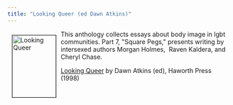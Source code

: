 ```yaml
---
title: "Looking Queer (ed Dawn Atkins)"
---
```


<A HREF="http://www.amazon.com/exec/obidos/ISBN%3D156023931X/intersexsocietyo/"><IMG SRC="/img/books/lq.gif" ALT="Looking Queer" border=1 HEIGHT="140" WIDTH="98" align="left" hspace=10 vspace=10></A>  
  
This anthology collects essays about body image in lgbt communities. Part 7, "Square Pegs," presents writing by intersexed authors Morgan Holmes,&nbsp; Raven Kaldera, and Cheryl Chase.  
<!--break-->

  
<A HREF="http://www.amazon.com/exec/obidos/ISBN%3D156023931X/intersexsocietyo/">Looking Queer</A> by Dawn Atkins (ed), Haworth Press (1998)